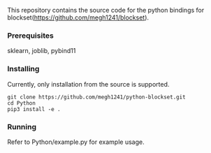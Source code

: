 This repository contains the source code for the python bindings for
blockset(https://github.com/megh1241/blockset).

### Prerequisites
sklearn, joblib, pybind11

### Installing
Currently, only installation from the source is supported. 
```
git clone https://github.com/megh1241/python-blockset.git 
cd Python 
pip3 install -e .
```

### Running

Refer to Python/example.py for example usage.


